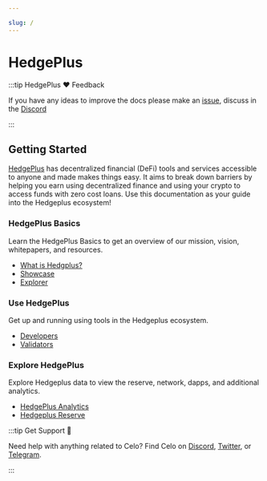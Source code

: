 ```yaml
---

slug: /
---
```


# HedgePlus

:::tip HedgePlus ❤️ Feedback

If you have any ideas to improve the docs please make an [issue](https://github.com/hedgeplus-io/docs/issues/new), discuss in the [Discord](https://discord.gg/XUG5CHEH)

:::


## Getting Started

[HedgePlus](https://hedgeplus.io/) has decentralized financial (DeFi) tools and services accessible to anyone and made makes things easy. It aims to break down barriers by helping you earn using decentralized finance and using your crypto to access funds with zero cost loans.  Use this documentation as your guide into the Hedgeplus ecosystem!

### HedgePlus Basics

Learn the HedgePlus Basics to get an overview of our mission, vision, whitepapers, and resources.

- [What is Hedgplus?](https://www.hedgeplus.io/)
- [Showcase](https://www.hedgeplus.io/)
- [Explorer](https://www.hedgeplus.io/)


### Use HedgePlus

Get up and running using tools in the Hedgeplus ecosystem.

- [Developers](https://www.hedgeplus.io/)
- [Validators](https://www.hedgeplus.io/)


### Explore HedgePlus

Explore Hedgeplus data to view the reserve, network, dapps, and additional analytics.

- [HedgePlus Analytics](https://www.hedgeplus.io/)
- [Hedgeplus Reserve](https://www.hedgeplus.io/)



:::tip Get Support 💬

Need help with anything related to Celo? Find Celo on [Discord](https://discord.gg/XUG5CHEH), [Twitter](https://twitter.com/hedgeplus_io), or [Telegram](https://t.me/hedgeplus_io).

:::

